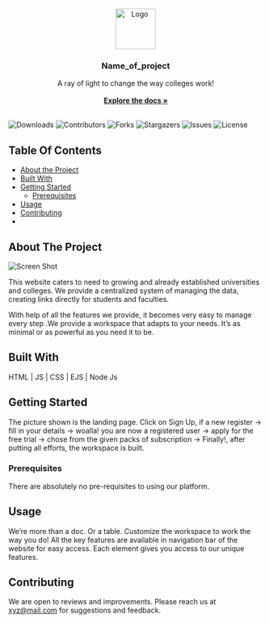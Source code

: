 <br/>
<p align="center">
  <a href="https://github.com/AasthaSinghal21/One_for_All">
    <img src="https://www.linkpicture.com/q/2940653.png" alt="Logo" width="80" height="80">
  </a>

  <h3 align="center">Name_of_project</h3>

  <p align="center">
    A ray of light to change the way colleges work!
    <br/>
    <br/>
    <a href="https://github.com/AasthaSinghal21/One_for_All"><strong>Explore the docs »</strong></a>
    <br/>
    <br/>
  </p>
</p>

![Downloads](https://img.shields.io/github/downloads/AasthaSinghal21/One_for_All/total) ![Contributors](https://img.shields.io/github/contributors/AasthaSinghal21/One_for_All?color=dark-green) ![Forks](https://img.shields.io/github/forks/AasthaSinghal21/One_for_All?style=social) ![Stargazers](https://img.shields.io/github/stars/AasthaSinghal21/One_for_All?style=social) ![Issues](https://img.shields.io/github/issues/AasthaSinghal21/One_for_All) ![License](https://img.shields.io/github/license/AasthaSinghal21/One_for_All) 

## Table Of Contents

* [About the Project](#about-the-project)
* [Built With](#built-with)
* [Getting Started](#getting-started)
  * [Prerequisites](#prerequisites)
* [Usage](#usage)
* [Contributing](#contributing)
*
## About The Project

![Screen Shot](https://www.linkpicture.com/q/screencapture-file-C-Users-HP-Desktop-SheBuilds-index-html-2023-01-06-18_23_07.png)

This website caters to need to growing and already established universities and colleges. We provide a centralized system of managing the data, creating links directly for students and faculties.  

With help of all the features we provide, it becomes very easy to manage every step .We provide a workspace that adapts to your needs. It’s as minimal or as powerful as you need it to be.

## Built With

HTML | JS | CSS | EJS | Node Js

## Getting Started

The picture shown is the landing page. Click on Sign Up, if a new register -> fill in your details
-> woalla! you are now a registered user
-> apply for the free trial
-> chose from the given packs of subscription
-> Finally!, after putting all efforts, the workspace is built.

### Prerequisites

There are absolutely no pre-requisites to using our platform. 

## Usage

We’re more than a doc. Or a table. Customize the workspace to work the way you do! All the key features are available in navigation bar of the website for easy access. Each element gives you access to our unique features.


## Contributing

We are open to reviews and improvements. Please reach us at xyz@mail.com for suggestions and feedback.



